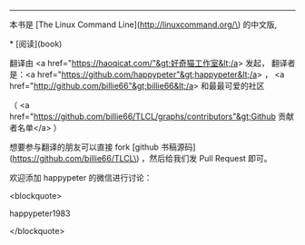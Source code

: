 ---



本书是 \[The Linux Command Line\]\(http://linuxcommand.org/\) 的中文版,



\* \[阅读\]\(book\)



翻译由 &lt;a href="https://haoqicat.com/"&gt;好奇猫工作室&lt;/a&gt; 发起， 翻译者是：&lt;a href="https://github.com/happypeter"&gt;happypeter&lt;/a&gt; ， &lt;a href="http://github.com/billie66"&gt;billie66&lt;/a&gt; 和最最可爱的社区

（ &lt;a href="https://github.com/billie66/TLCL/graphs/contributors"&gt;Github 贡献者名单&lt;/a&gt; ）



想要参与翻译的朋友可以直接 fork \[github 书稿源码\]\(https://github.com/billie66/TLCL\) ，然后给我们发 Pull Request 即可。



欢迎添加 happypeter 的微信进行讨论：



&lt;blockquote&gt;

happypeter1983

&lt;/blockquote&gt;




